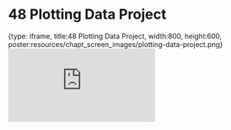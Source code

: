 # 48 Plotting Data Project
 
{type: iframe, title:48 Plotting Data Project, width:800, height:600, poster:resources/chapt_screen_images/plotting-data-project.png}
![](https://datatrail-jhu.github.io/DataTrail/no_toc/plotting-data-project.html)
 

 
